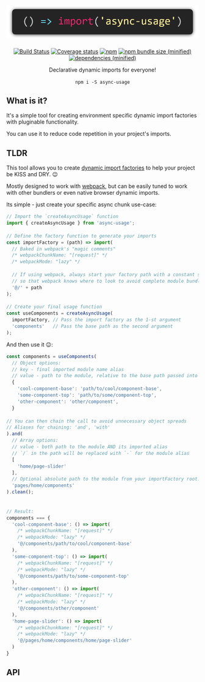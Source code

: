 <h1 align="center">
  <img src="logo/async-usage.png">
</h1>

<p align="center">
  <a href="https://travis-ci.org/KazanExpress/async-usage"><img src="https://img.shields.io/travis/KazanExpress/async-usage/master.svg?logo=travis&amp;style=flat-square" alt="Build Status" /></a> <a href="https://coveralls.io/github/KazanExpress/async-usage?branch=master"><img src="https://img.shields.io/coveralls/github/KazanExpress/async-usage/master.svg?style=flat-square" alt="Coverage status" /></a> <a href="https://www.npmjs.com/package/async-usage"><img src="https://img.shields.io/npm/v/async-usage.svg?style=flat-square" alt="npm" /></a> 
  <a href=""><img src="https://img.shields.io/bundlephobia/minzip/async-usage.svg?style=flat-square" alt="npm bundle size (minified)" /></a> <a href=""><img src="https://img.shields.io/badge/dependencies-none-yellow.svg?style=flat-square" alt="dependencies (minified)" /></a>
</p>

<p align="center">
  Declarative dynamic imports for everyone!
</p>

<p align="center"><code>npm i -S async-usage</code></p>


## What is it?

It's a simple tool for creating environment specific dynamic import factories with pluginable functionality.

You can use it to reduce code repetition in your project's imports.

## TLDR

This tool allows you to create [dynamic import factories](https://developer.mozilla.org/en-US/docs/Web/JavaScript/Reference/Statements/import#Dynamic_Imports) to help your project be KISS and DRY. 😉

Mostly designed to work with [webpack](http://webpackjs.org), but can be easily tuned to work with other bundlers or even native browser dynamic imports.

Its simple - just create your specific async chunk use-case:

```ts
// Import the `createAsyncUsage` function
import { createAsyncUsage } from 'async-usage';

// Define the factory function to generate your imports
const importFactory = (path) => import(
  // Baked in webpack's "magic comments"
  /* webpackChunkName: "[request]" */
  /* webpackMode: "lazy" */

  // If using webpack, always start your factory path with a constant string,
  // so that webpack knows where to look to avoid complete module bundling.
  '@/' + path
);

// Create your final usage function
const useComponents = createAsyncUsage(
  importFactory, // Pass the import factory as the 1-st argument
  'components'   // Pass the base path as the second argument
);
```

And then use it 😉:

```ts
const components = useComponents(
  // Object options:
  // key - final imported module name alias
  // value - path to the module, relative to the base path passed into `createAsyncUsage`
  {
    'cool-component-base': 'path/to/cool/component-base',
    'some-component-top': 'path/to/some/component-top',
    'other-component': 'other/component',
  }

// You can then chain the call to avoid unnecessary object spreads
// Aliases for chaining: 'and', 'with'
).and(
  // Array options:
  // value - both path to the module AND its imported alias
  // `/` in the path will be replaced with `-` for the module alias
  [
    'home/page-slider'
  ],
  // Optional absolute path to the module from your importFactory root.
  'pages/home/components'
).clean();


// Result:
components === {
  'cool-component-base': () => import(
    /* webpackChunkName: "[request]" */
    /* webpackMode: "lazy" */
    '@/components/path/to/cool/component-base'
  ),
  'some-component-top': () => import(
    /* webpackChunkName: "[request]" */
    /* webpackMode: "lazy" */
    '@/components/path/to/some-component-top'
  ),
  'other-component': () => import(
    /* webpackChunkName: "[request]" */
    /* webpackMode: "lazy" */
    '@/components/other/component'
  ),
  'home-page-slider': () => import(
    /* webpackChunkName: "[request]" */
    /* webpackMode: "lazy" */
    '@/pages/home/components/home/page-slider'
  )
}
```

## API
